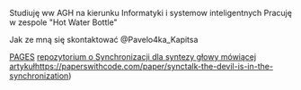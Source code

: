 Studiuję ww AGH na kierunku Informatyki i systemow inteligentnych
Pracuję w  zespole "Hot Water Bottle"

Jak ze mną się skontaktować @Pavelo4ka_Kapitsa

[PAGES](https://github.com/pavelo4ka/pavelo4ka.github.io)
[repozytorium o Synchronizacji dla syntezy głowy mówiącej](https://github.com/pavelo4ka/SyncTalk)
[artykuł](https://paperswithcode.com/paper/synctalk-the-devil-is-in-the-synchronization)https://paperswithcode.com/paper/synctalk-the-devil-is-in-the-synchronization)
